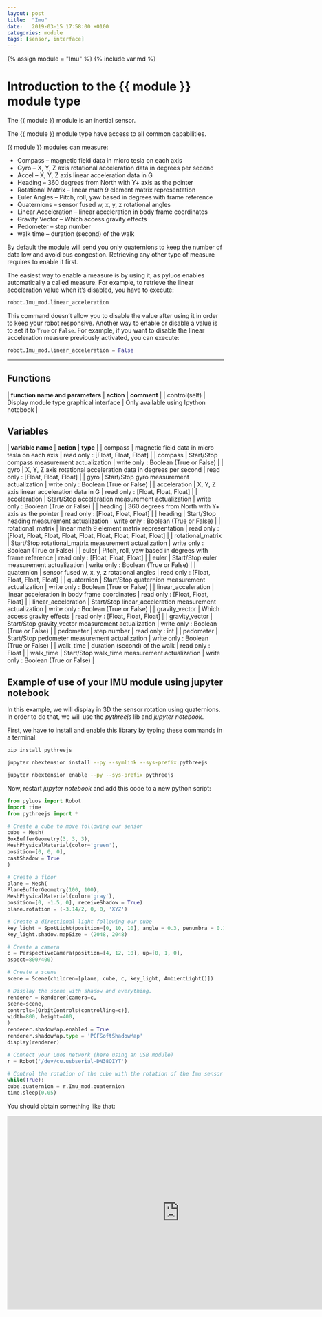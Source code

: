 ```yaml
---
layout: post
title:  "Imu"
date:   2019-03-15 17:58:00 +0100
categories: module
tags: [sensor, interface]
---
```

{% assign module = "Imu" %}
{% include var.md %}

# Introduction to the {{ module }} module type

The {{ module }} module is an inertial sensor.

The {{ module }} module type have access to all common capabilities.

{{ module }} modules can measure:

* Compass – magnetic field data in micro tesla on each axis
* Gyro – X, Y, Z axis rotational acceleration data in degrees per second
* Accel – X, Y, Z axis linear acceleration data in G
* Heading – 360 degrees from North with Y+ axis as the pointer
* Rotational Matrix – linear math 9 element matrix representation
* Euler Angles – Pitch, roll, yaw based in degrees with frame reference
* Quaternions – sensor fused w, x, y, z rotational angles
* Linear Acceleration – linear acceleration in body frame coordinates
* Gravity Vector – Which access gravity effects
* Pedometer – step number
* walk time – duration (second) of the walk

By default the module will send you only quaternions to keep the number of data low and avoid bus congestion. Retrieving any other type of measure requires to enable it first.

The easiest way to enable a measure is by using it, as pyluos enables automatically a called measure. For example, to retrieve the linear acceleration value when it’s disabled, you have to execute:

```python
robot.Imu_mod.linear_acceleration
```

This command doesn’t allow you to disable the value after using it in order to keep your robot responsive. Another way to enable or disable a value is to set it to `True` or `False`. For example, if you want to disable the linear acceleration measure previously activated, you can execute:

```python
robot.Imu_mod.linear_acceleration = False
```

----

## Functions

| **function name and parameters** | **action** | **comment** |
| control(self) | Display module type graphical interface | Only available using Ipython notebook |

## Variables

| **variable name** | **action** | **type** |
| compass | magnetic field data in micro tesla on each axis | read only : [Float, Float, Float] |
| compass | Start/Stop compass measurement actualization | write only : Boolean (True or False) |
| gyro | X, Y, Z axis rotational acceleration data in degrees per second | read only : [Float, Float, Float] |
| gyro | Start/Stop gyro measurement actualization | write only : Boolean (True or False) |
| acceleration | X, Y, Z axis linear acceleration data in G | read only : [Float, Float, Float] |
| acceleration | Start/Stop acceleration measurement actualization | write only : Boolean (True or False) |
| heading | 360 degrees from North with Y+ axis as the pointer | read only : [Float, Float, Float] |
| heading | Start/Stop heading measurement actualization | write only : Boolean (True or False) |
| rotational_matrix | linear math 9 element matrix representation | read only : [Float, Float, Float, Float, Float, Float, Float, Float, Float] |
| rotational_matrix | Start/Stop rotational_matrix measurement actualization | write only : Boolean (True or False) |
| euler | Pitch, roll, yaw based in degrees with frame reference | read only : [Float, Float, Float] |
| euler | Start/Stop euler measurement actualization | write only : Boolean (True or False) |
| quaternion | sensor fused w, x, y, z rotational angles | read only : [Float, Float, Float, Float] |
| quaternion | Start/Stop quaternion measurement actualization | write only : Boolean (True or False) |
| linear_acceleration | linear acceleration in body frame coordinates | read only : [Float, Float, Float] |
| linear_acceleration | Start/Stop linear_acceleration measurement actualization | write only : Boolean (True or False) |
| gravity_vector | Which access gravity effects | read only : [Float, Float, Float] |
| gravity_vector | Start/Stop gravity_vector measurement actualization | write only : Boolean (True or False) |
| pedometer | step number | read only : int |
| pedometer | Start/Stop pedometer measurement actualization | write only : Boolean (True or False) |
| walk_time | duration (second) of the walk | read only : Float  |
| walk_time | Start/Stop walk_time measurement actualization | write only : Boolean (True or False) |

## Example of use of your IMU module using jupyter notebook

In this example, we will display in 3D the sensor rotation using quaternions. In order to do that, we will use the *pythreejs* lib and *jupyter notebook*.

First, we have to install and enable this library by typing these commands in a terminal:

```bash
pip install pythreejs

jupyter nbextension install --py --symlink --sys-prefix pythreejs

jupyter nbextension enable --py --sys-prefix pythreejs
```

Now, restart *jupyter notebook* and add this code to a new python script:

```python
from pyluos import Robot
import time
from pythreejs import *

# Create a cube to move following our sensor
cube = Mesh(
BoxBufferGeometry(3, 3, 3),
MeshPhysicalMaterial(color='green'),
position=[0, 0, 0],
castShadow = True
)

# Create a floor
plane = Mesh(
PlaneBufferGeometry(100, 100),
MeshPhysicalMaterial(color='gray'),
position=[0, -1.5, 0], receiveShadow = True)
plane.rotation = (-3.14/2, 0, 0, 'XYZ')

# Create a directional light following our cube
key_light = SpotLight(position=[0, 10, 10], angle = 0.3, penumbra = 0.1, target = cube, castShadow = True)
key_light.shadow.mapSize = (2048, 2048)

# Create a camera
c = PerspectiveCamera(position=[4, 12, 10], up=[0, 1, 0],
aspect=800/400)

# Create a scene
scene = Scene(children=[plane, cube, c, key_light, AmbientLight()])

# Display the scene with shadow and everything.
renderer = Renderer(camera=c,
scene=scene,
controls=[OrbitControls(controlling=c)],
width=800, height=400,
)
renderer.shadowMap.enabled = True
renderer.shadowMap.type = 'PCFSoftShadowMap'
display(renderer)

# Connect your Luos network (here using an USB module)
r = Robot('/dev/cu.usbserial-DN38OIYT')

# Control the rotation of the cube with the rotation of the Imu sensor
while(True):
cube.quaternion = r.Imu_mod.quaternion
time.sleep(0.05)
```

You should obtain something like that:

<iframe width="800" height="450" src="https://www.youtube.com/embed/eTRd8a0ABMM?feature=oembed" frameborder="0" allow="accelerometer; autoplay; encrypted-media; gyroscope; picture-in-picture" allowfullscreen></iframe>
